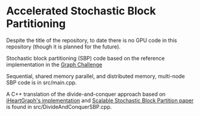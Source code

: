 # Accelerated Stochastic Block Partitioning

Despite the title of the repository, to date there is no GPU code in this repository (though it is planned for the future).

Stochastic block partitioning (SBP) code based on the reference implementation in the [Graph Challenge](http://graphchallenge.org)

Sequential, shared memory parallel, and distributed memory, multi-node SBP code is in src/main.cpp.

A C++ translation of the divide-and-conquer approach based on [iHeartGraph's implementation](https://github.com/iHeartGraph/GraphChallenge) and [Scalable Stochastic Block Partition paper](https://ieeexplore.ieee.org/document/8091050) is found in src/DivideAndConquerSBP.cpp.
